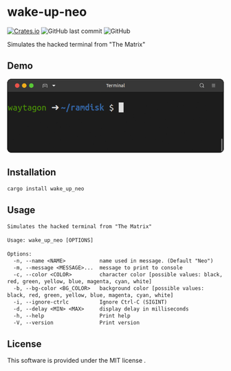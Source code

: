 # wake-up-neo

[![Crates.io](https://img.shields.io/crates/v/wake_up_neo)](https://crates.io/crates/wake_up_neo)
![GitHub last commit](https://img.shields.io/github/last-commit/watagon/wake_up_neo)
![GitHub](https://img.shields.io/github/license/watagon/wake_up_neo)

Simulates the hacked terminal from "The Matrix"

## Demo

![demo](docs/demo.gif)

## Installation

```
cargo install wake_up_neo
```

## Usage

```
Simulates the hacked terminal from "The Matrix"

Usage: wake_up_neo [OPTIONS]

Options:
  -n, --name <NAME>           name used in message. (Default "Neo")
  -m, --message <MESSAGE>...  message to print to console
  -c, --color <COLOR>         character color [possible values: black, red, green, yellow, blue, magenta, cyan, white]
  -b, --bg-color <BG_COLOR>   background color [possible values: black, red, green, yellow, blue, magenta, cyan, white]
  -i, --ignore-ctrlc          Ignore Ctrl-C (SIGINT)
  -d, --delay <MIN> <MAX>     display delay in milliseconds
  -h, --help                  Print help
  -V, --version               Print version
```

## License

This software is provided under the MIT license .
